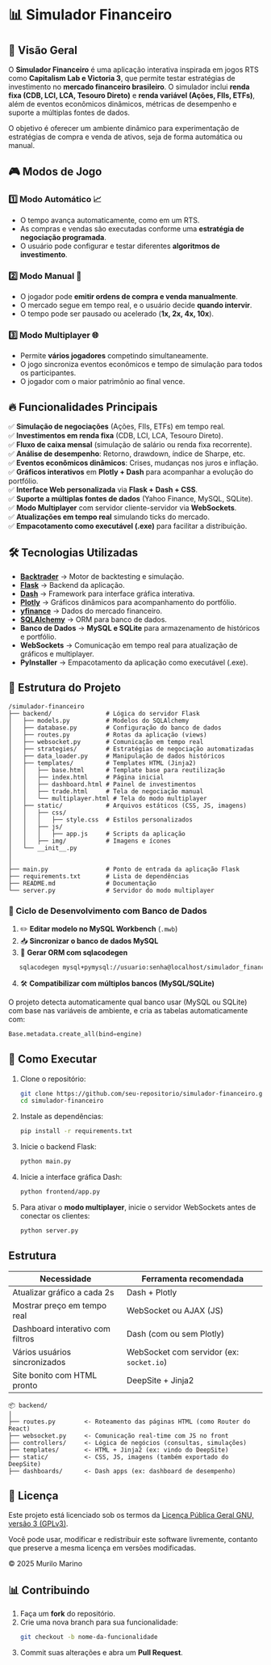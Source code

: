# 📊 Simulador Financeiro  

## 📌 Visão Geral  
O **Simulador Financeiro** é uma aplicação interativa inspirada em jogos RTS como **Capitalism Lab e Victoria 3**, que permite testar estratégias de investimento no **mercado financeiro brasileiro**. O simulador inclui **renda fixa (CDB, LCI, LCA, Tesouro Direto)** e **renda variável (Ações, FIIs, ETFs)**, além de eventos econômicos dinâmicos, métricas de desempenho e suporte a múltiplas fontes de dados.  

O objetivo é oferecer um ambiente dinâmico para experimentação de estratégias de compra e venda de ativos, seja de forma automática ou manual.  

## 🎮 Modos de Jogo  

### 1️⃣ **Modo Automático** 📈  
- O tempo avança automaticamente, como em um RTS.  
- As compras e vendas são executadas conforme uma **estratégia de negociação programada**.  
- O usuário pode configurar e testar diferentes **algoritmos de investimento**.  

### 2️⃣ **Modo Manual** 🏦  
- O jogador pode **emitir ordens de compra e venda manualmente**.  
- O mercado segue em tempo real, e o usuário decide **quando intervir**.  
- O tempo pode ser pausado ou acelerado (**1x, 2x, 4x, 10x**).  

### 3️⃣ **Modo Multiplayer** 🌐  
- Permite **vários jogadores** competindo simultaneamente.  
- O jogo sincroniza eventos econômicos e tempo de simulação para todos os participantes.  
- O jogador com o maior patrimônio ao final vence.  

## 🔥 Funcionalidades Principais  

✅ **Simulação de negociações** (Ações, FIIs, ETFs) em tempo real.  
✅ **Investimentos em renda fixa** (CDB, LCI, LCA, Tesouro Direto).  
✅ **Fluxo de caixa mensal** (simulação de salário ou renda fixa recorrente).  
✅ **Análise de desempenho**: Retorno, drawdown, índice de Sharpe, etc.  
✅ **Eventos econômicos dinâmicos**: Crises, mudanças nos juros e inflação.  
✅ **Gráficos interativos** em **Plotly + Dash** para acompanhar a evolução do portfólio.  
✅ **Interface Web personalizada** via **Flask + Dash + CSS**.  
✅ **Suporte a múltiplas fontes de dados** (Yahoo Finance, MySQL, SQLite).  
✅ **Modo Multiplayer** com servidor cliente-servidor via **WebSockets**.  
✅ **Atualizações em tempo real** simulando ticks do mercado.  
✅ **Empacotamento como executável (.exe)** para facilitar a distribuição.  

## 🛠️ Tecnologias Utilizadas  

- **[Backtrader](https://www.backtrader.com/)** → Motor de backtesting e simulação.  
- **[Flask](https://flask.palletsprojects.com/)** → Backend da aplicação.  
- **[Dash](https://dash.plotly.com/)** → Framework para interface gráfica interativa.  
- **[Plotly](https://plotly.com/python/)** → Gráficos dinâmicos para acompanhamento do portfólio.  
- **[yfinance](https://pypi.org/project/yfinance/)** → Dados do mercado financeiro.  
- **[SQLAlchemy](https://www.sqlalchemy.org/)** → ORM para banco de dados.  
- **Banco de Dados** → **MySQL e SQLite** para armazenamento de históricos e portfólio.  
- **WebSockets** → Comunicação em tempo real para atualização de gráficos e multiplayer.  
- **PyInstaller** → Empacotamento da aplicação como executável (.exe).  

## 📁 Estrutura do Projeto  

```plaintext
/simulador-financeiro
├── backend/               # Lógica do servidor Flask
│   ├── models.py          # Modelos do SQLAlchemy
│   ├── database.py        # Configuração do banco de dados
│   ├── routes.py          # Rotas da aplicação (views)
│   ├── websocket.py       # Comunicação em tempo real
│   ├── strategies/        # Estratégias de negociação automatizadas
│   ├── data_loader.py     # Manipulação de dados históricos
│   ├── templates/         # Templates HTML (Jinja2)
│   │   ├── base.html      # Template base para reutilização
│   │   ├── index.html     # Página inicial
│   │   ├── dashboard.html # Painel de investimentos
│   │   ├── trade.html     # Tela de negociação manual
│   │   └── multiplayer.html # Tela do modo multiplayer
│   ├── static/            # Arquivos estáticos (CSS, JS, imagens)
│   │   ├── css/
│   │   │   ├── style.css  # Estilos personalizados
│   │   ├── js/
│   │   │   ├── app.js     # Scripts da aplicação
│   │   ├── img/           # Imagens e ícones
│   └── __init__.py
│
│
├── main.py                # Ponto de entrada da aplicação Flask
├── requirements.txt       # Lista de dependências
├── README.md              # Documentação
└── server.py              # Servidor do modo multiplayer
```

### 🔁 Ciclo de Desenvolvimento com Banco de Dados

1. ✏️ **Editar modelo no MySQL Workbench** (`.mwb`)
2. 📥 **Sincronizar o banco de dados MySQL**
3. 🧬 **Gerar ORM com sqlacodegen**  

```bash
   sqlacodegen mysql+pymysql://usuario:senha@localhost/simulador_financeiro > backend/models/models.py
```
4. 🛠️ **Compatibilizar com múltiplos bancos (MySQL/SQLite)**

O projeto detecta automaticamente qual banco usar (MySQL ou SQLite) com base nas variáveis de ambiente, e cria as tabelas automaticamente com:
```python
Base.metadata.create_all(bind=engine)
```

## 🚀 Como Executar  

1. Clone o repositório:  
   ```bash
   git clone https://github.com/seu-repositorio/simulador-financeiro.git
   cd simulador-financeiro
   ```  

2. Instale as dependências:  
   ```bash
   pip install -r requirements.txt
   ```  

3. Inicie o backend Flask:  
   ```bash
   python main.py
   ```  

4. Inicie a interface gráfica Dash:  
   ```bash
   python frontend/app.py
   ```  

5. Para ativar o **modo multiplayer**, inicie o servidor WebSockets antes de conectar os clientes:  
   ```bash
   python server.py
   ```  

## Estrutura

| Necessidade                      | Ferramenta recomendada                   |
| -------------------------------- | ---------------------------------------- |
| Atualizar gráfico a cada 2s      | Dash + Plotly                            |
| Mostrar preço em tempo real      | WebSocket ou AJAX (JS)                   |
| Dashboard interativo com filtros | Dash (com ou sem Plotly)                 |
| Vários usuários sincronizados    | WebSocket com servidor (ex: `socket.io`) |
| Site bonito com HTML pronto      | DeepSite + Jinja2                        |


```plaintext
📦 backend/
│
├── routes.py        <- Roteamento das páginas HTML (como Router do React)
├── websocket.py     <- Comunicação real-time com JS no front
├── controllers/     <- Lógica de negócios (consultas, simulações)
├── templates/       <- HTML + Jinja2 (ex: vindo do DeepSite)
├── static/          <- CSS, JS, imagens (também exportado do DeepSite)
├── dashboards/      <- Dash apps (ex: dashboard de desempenho)
```

## 📜 Licença

Este projeto está licenciado sob os termos da [Licença Pública Geral GNU, versão 3 (GPLv3)](https://www.gnu.org/licenses/gpl-3.0.html).

Você pode usar, modificar e redistribuir este software livremente, contanto que preserve a mesma licença em versões modificadas.

© 2025 Murilo Marino

## 📊 Contribuindo  

1. Faça um **fork** do repositório.  
2. Crie uma nova branch para sua funcionalidade:  
   ```bash
   git checkout -b nome-da-funcionalidade
   ```  
3. Commit suas alterações e abra um **Pull Request**.  
